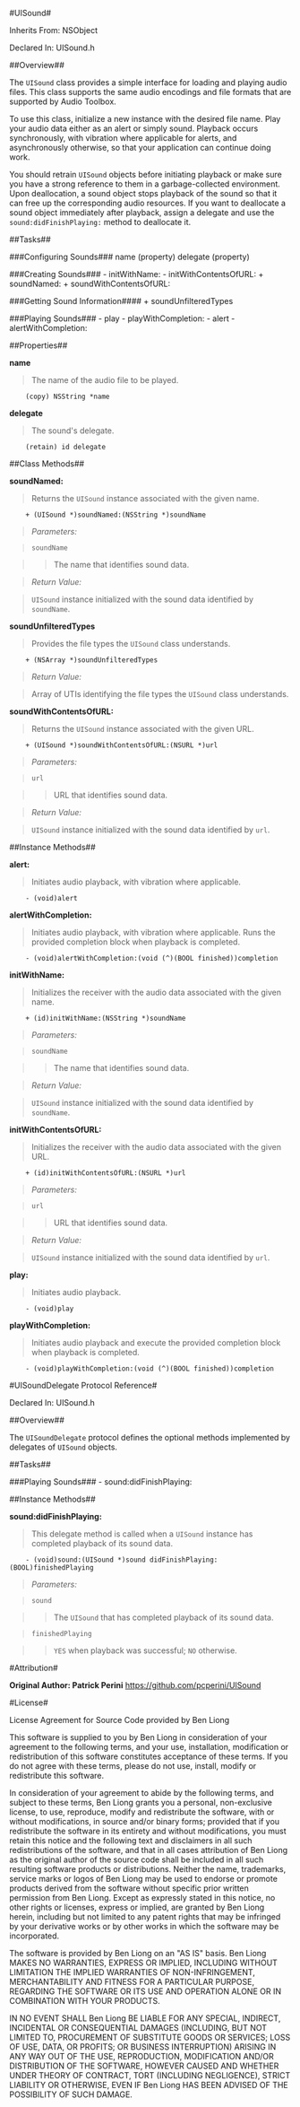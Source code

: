 #UISound#



Inherits From:    NSObject

Declared In:      UISound.h


##Overview##

The `UISound` class provides a simple interface for loading and playing audio files. This class supports the same audio encodings and file formats that are supported by Audio Toolbox.

To use this class, initialize a new instance with the desired file name. Play your audio data either as an alert or simply sound. Playback occurs synchronously, with vibration where applicable for alerts, and asynchronously otherwise, so that your application can continue doing work.

You should retrain `UISound` objects before initiating playback or make sure you have a strong reference to them in a garbage-collected environment. Upon deallocation, a sound object stops playback of the sound so that it can free up the corresponding audio resources. If you want to deallocate a sound object immediately after playback, assign a delegate and use the `sound:didFinishPlaying:` method to deallocate it. 

##Tasks##

###Configuring Sounds###
    name        (property)
    delegate    (property)

###Creating Sounds###
    - initWithName:
    - initWithContentsOfURL:
    + soundNamed:
    + soundWithContentsOfURL:
    
###Getting Sound Information####
    + soundUnfilteredTypes

###Playing Sounds###
    - play
    - playWithCompletion:
    - alert
    - alertWithCompletion:

##Properties##

**name**

>The name of the audio file to be played.

        (copy) NSString *name

**delegate**

>The sound's delegate.

        (retain) id delegate


##Class Methods##

**soundNamed:**

>Returns the `UISound` instance associated with the given name.

        + (UISound *)soundNamed:(NSString *)soundName

>*Parameters:*

>`soundName`

>>The name that identifies sound data.

>*Return Value:*

>`UISound` instance initialized with the sound data identified by `soundName`.

**soundUnfilteredTypes**

>Provides the file types the `UISound` class understands.

        + (NSArray *)soundUnfilteredTypes

>*Return Value:*

>Array of UTIs identifying the file types the `UISound` class understands.

**soundWithContentsOfURL:**

>Returns the `UISound` instance associated with the given URL.

        + (UISound *)soundWithContentsOfURL:(NSURL *)url

>*Parameters:*

>`url`

>>URL that identifies sound data.

>*Return Value:*

>`UISound` instance initialized with the sound data identified by `url`.

##Instance Methods##

**alert:**

>Initiates audio playback, with vibration where applicable.

        - (void)alert

**alertWithCompletion:**

>Initiates audio playback, with vibration where applicable.  Runs the provided completion block when playback is completed.

        - (void)alertWithCompletion:(void (^)(BOOL finished))completion


**initWithName:**

>Initializes the receiver with the audio data associated with the given name.

        + (id)initWithName:(NSString *)soundName

>*Parameters:*

>`soundName`

>>The name that identifies sound data.

>*Return Value:*

>`UISound` instance initialized with the sound data identified by `soundName`.

**initWithContentsOfURL:**

>Initializes the receiver with the audio data associated with the given URL.

        + (id)initWithContentsOfURL:(NSURL *)url

>*Parameters:*

>`url`

>>URL that identifies sound data.

>*Return Value:*

>`UISound` instance initialized with the sound data identified by `url`.

**play:**

>Initiates audio playback.

        - (void)play

**playWithCompletion:**

>Initiates audio playback and execute the provided completion block when playback is completed.

        - (void)playWithCompletion:(void (^)(BOOL finished))completion
        
#UISoundDelegate Protocol Reference#



Declared In:      UISound.h


##Overview##

The `UISoundDelegate` protocol defines the optional methods implemented by delegates of `UISound` objects. 

##Tasks##

###Playing Sounds###
    - sound:didFinishPlaying:

##Instance Methods##

**sound:didFinishPlaying:**

>This delegate method is called when a `UISound` instance has completed playback of its sound data.

        - (void)sound:(UISound *)sound didFinishPlaying:(BOOL)finishedPlaying

>*Parameters:*

>`sound`

>>The `UISound` that has completed playback of its sound data.

>`finishedPlaying`

>>`YES` when playback was successful; `NO` otherwise.

#Attribution#

**Original Author: Patrick Perini**
https://github.com/pcperini/UISound

#License#

License Agreement for Source Code provided by Ben Liong

This software is supplied to you by Ben Liong in consideration of your agreement to the following terms, and your use, installation, modification or redistribution of this software constitutes acceptance of these terms. If you do not agree with these terms, please do not use, install, modify or redistribute this software.

In consideration of your agreement to abide by the following terms, and subject to these terms, Ben Liong grants you a personal, non-exclusive license, to use, reproduce, modify and redistribute the software, with or without modifications, in source and/or binary forms; provided that if you redistribute the software in its entirety and without modifications, you must retain this notice and the following text and disclaimers in all such redistributions of the software, and that in all cases attribution of Ben Liong as the original author of the source code shall be included in all such resulting software products or distributions. Neither the name, trademarks, service marks or logos of Ben Liong may be used to endorse or promote products derived from the software without specific prior written permission from Ben Liong. Except as expressly stated in this notice, no other rights or licenses, express or implied, are granted by Ben Liong herein, including but not limited to any patent rights that may be infringed by your derivative works or by other works in which the software may be incorporated.

The software is provided by Ben Liong on an "AS IS" basis. Ben Liong MAKES NO WARRANTIES, EXPRESS OR IMPLIED, INCLUDING WITHOUT LIMITATION THE IMPLIED WARRANTIES OF NON-INFRINGEMENT, MERCHANTABILITY AND FITNESS FOR A PARTICULAR PURPOSE, REGARDING THE SOFTWARE OR ITS USE AND OPERATION ALONE OR IN COMBINATION WITH YOUR PRODUCTS.

IN NO EVENT SHALL Ben Liong BE LIABLE FOR ANY SPECIAL, INDIRECT, INCIDENTAL OR CONSEQUENTIAL DAMAGES (INCLUDING, BUT NOT LIMITED TO, PROCUREMENT OF SUBSTITUTE GOODS OR SERVICES; LOSS OF USE, DATA, OR PROFITS; OR BUSINESS INTERRUPTION) ARISING IN ANY WAY OUT OF THE USE, REPRODUCTION, MODIFICATION AND/OR DISTRIBUTION OF THE SOFTWARE, HOWEVER CAUSED AND WHETHER UNDER THEORY OF CONTRACT, TORT (INCLUDING NEGLIGENCE), STRICT LIABILITY OR OTHERWISE, EVEN IF Ben Liong HAS BEEN ADVISED OF THE POSSIBILITY OF SUCH DAMAGE.